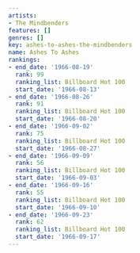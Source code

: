 ```yaml
---
artists:
- The Mindbenders
features: []
genres: []
key: ashes-to-ashes-the-mindbenders
name: Ashes To Ashes
rankings:
- end_date: '1966-08-19'
  rank: 99
  ranking_list: Billboard Hot 100
  start_date: '1966-08-13'
- end_date: '1966-08-26'
  rank: 91
  ranking_list: Billboard Hot 100
  start_date: '1966-08-20'
- end_date: '1966-09-02'
  rank: 75
  ranking_list: Billboard Hot 100
  start_date: '1966-08-27'
- end_date: '1966-09-09'
  rank: 56
  ranking_list: Billboard Hot 100
  start_date: '1966-09-03'
- end_date: '1966-09-16'
  rank: 55
  ranking_list: Billboard Hot 100
  start_date: '1966-09-10'
- end_date: '1966-09-23'
  rank: 62
  ranking_list: Billboard Hot 100
  start_date: '1966-09-17'
---
```


